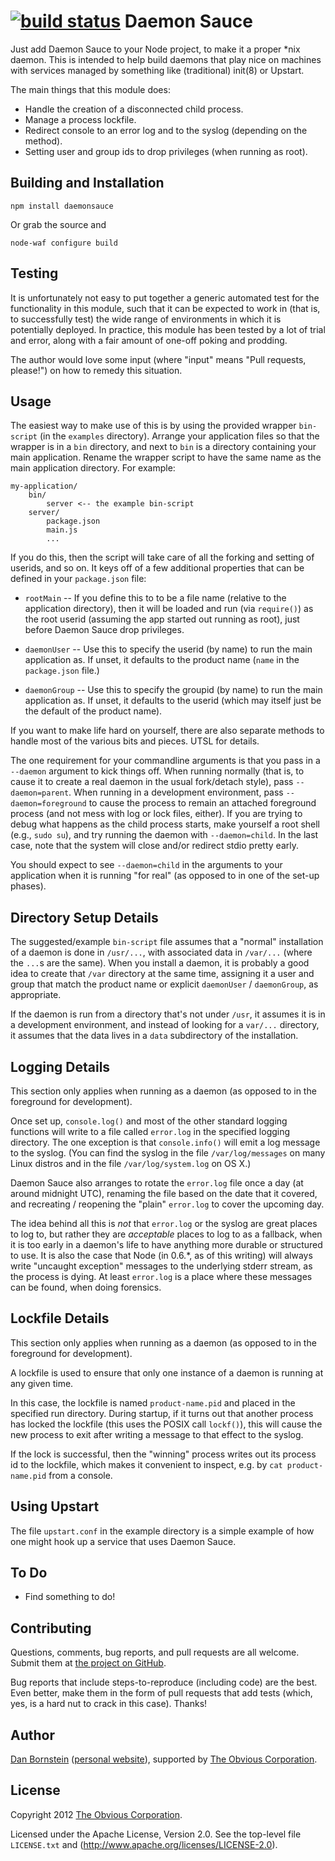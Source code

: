 [![build status](https://secure.travis-ci.org/Obvious/daemonsauce.png)](http://travis-ci.org/Obvious/daemonsauce)
Daemon Sauce
============

Just add Daemon Sauce to your Node project, to make it a proper *nix
daemon. This is intended to help build daemons that play nice on machines
with services managed by something like (traditional) init(8) or Upstart.

The main things that this module does:

* Handle the creation of a disconnected child process.
* Manage a process lockfile.
* Redirect console to an error log and to the syslog (depending on the method).
* Setting user and group ids to drop privileges (when running as root).


Building and Installation
-------------------------

```shell
npm install daemonsauce
```

Or grab the source and

```shell
node-waf configure build
```


Testing
-------

It is unfortunately not easy to put together a generic automated test
for the functionality in this module, such that it can be expected to
work in (that is, to successfully test) the wide range of environments
in which it is potentially deployed. In practice, this module has been
tested by a lot of trial and error, along with a fair amount of
one-off poking and prodding.

The author would love some input (where "input" means "Pull requests,
please!") on how to remedy this situation.


Usage
-----

The easiest way to make use of this is by using the provided wrapper
`bin-script` (in the `examples` directory). Arrange your application files
so that the wrapper is in a `bin` directory, and next to `bin` is
a directory containing your main application. Rename the wrapper script
to have the same name as the main application directory. For example:

```
my-application/
    bin/
        server <-- the example bin-script
    server/
        package.json
        main.js
        ...
```

If you do this, then the script will take care of all the forking and
setting of userids, and so on. It keys off of a few additional
properties that can be defined in your `package.json` file:

* `rootMain` -- If you define this to to be a file name (relative to the
  application directory), then it will be loaded and run (via
  `require()`) as the root userid (assuming the app started out
  running as root), just before Daemon Sauce drop privileges.

* `daemonUser` -- Use this to specify the userid (by name) to run the main
  application as. If unset, it defaults to the product name (`name` in
  the `package.json` file.)

* `daemonGroup` -- Use this to specify the groupid (by name) to run the main
  application as. If unset, it defaults to the userid (which may itself
  just be the default of the product name).

If you want to make life hard on yourself, there are also separate
methods to handle most of the various bits and pieces. UTSL for
details.

The one requirement for your commandline arguments is that you pass in
a `--daemon` argument to kick things off. When running normally (that
is, to cause it to create a real daemon in the usual fork/detach
style), pass `--daemon=parent`. When running in a development
environment, pass `--daemon=foreground` to cause the process to remain
an attached foreground process (and not mess with log or lock files,
either). If you are trying to debug what happens as the child process
starts, make yourself a root shell (e.g., `sudo su`), and try running
the daemon with `--daemon=child`. In the last case, note that the
system will close and/or redirect stdio pretty early.

You should expect to see `--daemon=child` in the arguments to your
application when it is running "for real" (as opposed to in one of
the set-up phases).


Directory Setup Details
-----------------------

The suggested/example `bin-script` file assumes that a "normal"
installation of a daemon is done in `/usr/...`, with associated data
in `/var/...` (where the `...`s are the same). When you install a
daemon, it is probably a good idea to create that `/var` directory at
the same time, assigning it a user and group that match the product
name or explicit `daemonUser` / `daemonGroup`, as appropriate.

If the daemon is run from a directory that's not under `/usr`, it
assumes it is in a development environment, and instead of looking for
a `var/...` directory, it assumes that the data lives in a `data`
subdirectory of the installation.


Logging Details
---------------

This section only applies when running as a daemon (as opposed to in
the foreground for development).

Once set up, `console.log()` and most of the other standard logging
functions will write to a file called `error.log` in the specified
logging directory. The one exception is that `console.info()` will
emit a log message to the syslog. (You can find the syslog in the
file `/var/log/messages` on many Linux distros and in the file
`/var/log/system.log` on OS X.)

Daemon Sauce also arranges to rotate the `error.log` file once a day
(at around midnight UTC), renaming the file based on the date that it
covered, and recreating / reopening the "plain" `error.log` to cover
the upcoming day.

The idea behind all this is *not* that `error.log` or the syslog are
great places to log to, but rather they are *acceptable* places to log
to as a fallback, when it is too early in a daemon's life to have
anything more durable or structured to use. It is also the case that
Node (in 0.6.*, as of this writing) will always write "uncaught
exception" messages to the underlying stderr stream, as the process is
dying. At least `error.log` is a place where these messages can be
found, when doing forensics.


Lockfile Details
----------------

This section only applies when running as a daemon (as opposed to in
the foreground for development).

A lockfile is used to ensure that only one instance of a daemon is
running at any given time.

In this case, the lockfile is named `product-name.pid` and placed in
the specified run directory. During startup, if it turns out that
another process has locked the lockfile (this uses the POSIX call
`lockf()`), this will cause the new process to exit after writing a
message to that effect to the syslog.

If the lock is successful, then the "winning" process writes out its
process id to the lockfile, which makes it convenient to inspect,
e.g. by `cat product-name.pid` from a console.


Using Upstart
-------------

The file `upstart.conf` in the example directory is a simple example
of how one might hook up a service that uses Daemon Sauce.


To Do
-----

* Find something to do!


Contributing
------------

Questions, comments, bug reports, and pull requests are all welcome.
Submit them at [the project on GitHub](https://github.com/Obvious/daemonsauce/).

Bug reports that include steps-to-reproduce (including code) are the
best. Even better, make them in the form of pull requests that add
tests (which, yes, is a hard nut to crack in this case). Thanks!


Author
------

[Dan Bornstein](https://github.com/danfuzz)
([personal website](http://www.milk.com/)), supported by
[The Obvious Corporation](http://obvious.com/).


License
-------

Copyright 2012 [The Obvious Corporation](http://obvious.com/).

Licensed under the Apache License, Version 2.0. 
See the top-level file `LICENSE.txt` and
(http://www.apache.org/licenses/LICENSE-2.0).
